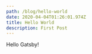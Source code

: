 ```yaml
---
path: /blog/hello-world
date: 2020-04-04T01:26:01.974Z
title: Hello World
description: First Post
---
```

Hello Gatsby!